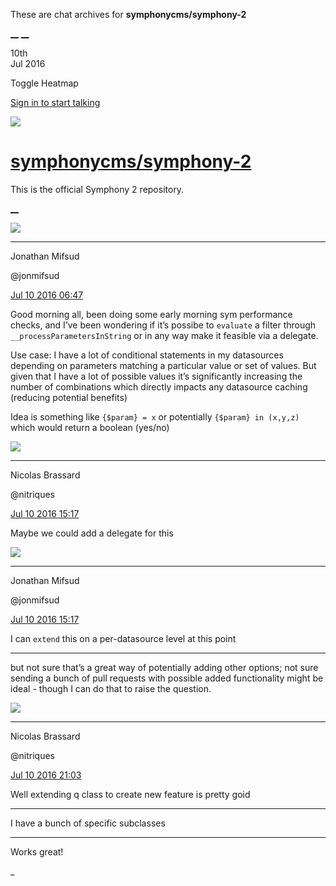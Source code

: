 These are chat archives for **symphonycms/symphony-2**

[__](/symphonycms/symphony-2/archives/2016/07/11)
[__](/symphonycms/symphony-2/archives/2016/07/09)

10th  
Jul 2016

Toggle Heatmap

[Sign in to start talking](/login?action=login&button=archive-login)

![](https://avatars-02.gitter.im/group/iv/3/57542c45c43b8c601977197e?s=48)

#  [symphonycms/symphony-2](/symphonycms/symphony-2)

This is the official Symphony 2 repository.

[ __ ](/orgs/symphonycms/rooms "More symphonycms rooms" )

![](https://avatars1.githubusercontent.com/u/859775?v=3&s=30)

__ __

Jonathan Mifsud

@jonmifsud

[Jul 10 2016
06:47](https://gitter.im/symphonycms/symphony-2?at=5781ef99b79455146f80b506 ""
)

Good morning all, been doing some early morning sym performance checks, and
I’ve been wondering if it’s possibe to `evaluate` a filter through
`__processParametersInString` or in any way make it feasible via a delegate.

Use case: I have a lot of conditional statements in my datasources depending
on parameters matching a particular value or set of values. But given that I
have a lot of possible values it’s significantly increasing the number of
combinations which directly impacts any datasource caching (reducing potential
benefits)

Idea is something like `{$param} = x` or potentially `{$param} in (x,y,z)`
which would return a boolean (yes/no)

![](https://avatars1.githubusercontent.com/u/771169?v=3&s=30)

__ __

Nicolas Brassard

@nitriques

[Jul 10 2016
15:17](https://gitter.im/symphonycms/symphony-2?at=5782670359cfbd4c5e6a6495 ""
)

Maybe we could add a delegate for this

![](https://avatars1.githubusercontent.com/u/859775?v=3&s=30)

__ __

Jonathan Mifsud

@jonmifsud

[Jul 10 2016
15:17](https://gitter.im/symphonycms/symphony-2?at=5782671e064f828707024909 ""
)

I can `extend` this on a per-datasource level at this point

__ __

but not sure that’s a great way of potentially adding other options; not sure
sending a bunch of pull requests with possible added functionality might be
ideal - though I can do that to raise the question.

![](https://avatars1.githubusercontent.com/u/771169?v=3&s=30)

__ __

Nicolas Brassard

@nitriques

[Jul 10 2016
21:03](https://gitter.im/symphonycms/symphony-2?at=5782b80c064f82870705bde4 ""
)

Well extending q class to create new feature is pretty goid

__ __

I have a bunch of specific subclasses

__ __

Works great!

_


